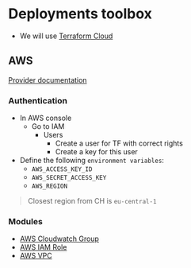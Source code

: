 # Deployments toolbox

* We will use [Terraform Cloud](https://app.terraform.io)

## AWS

[Provider documentation](https://registry.terraform.io/providers/hashicorp/aws/latest/docs)

### Authentication

* In AWS console
  * Go to IAM
    * Users
      * Create a user for TF with correct rights
      * Create a key for this user
* Define the following `environment variables`:
  * `AWS_ACCESS_KEY_ID`
  * `AWS_SECRET_ACCESS_KEY`
  * `AWS_REGION`

> Closest region from CH is `eu-central-1`

### Modules

* [AWS Cloudwatch Group](./terraform/modules/aws_cloudwatch_group/README.md)
* [AWS IAM Role](./terraform/modules/aws_iam_role/README.md)
* [AWS VPC](./terraform/modules/aws_vpc/README.md)

